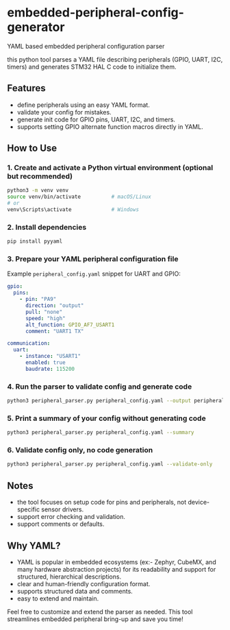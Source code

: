 # embedded-peripheral-config-generator
YAML based embedded peripheral configuration parser

this python tool parses a YAML file describing peripherals (GPIO, UART, I2C, timers) and generates STM32 HAL C code to initialize them.

## Features

- define peripherals using an easy YAML format. 
- validate your config for mistakes.  
- generate init code for GPIO pins, UART, I2C, and timers. 
- supports setting GPIO alternate function macros directly in YAML.  

## How to Use

### 1. Create and activate a Python virtual environment (optional but recommended)

```bash
python3 -m venv venv
source venv/bin/activate          # macOS/Linux
# or
venv\Scripts\activate             # Windows
```

### 2. Install dependencies

```bash
pip install pyyaml
```

### 3. Prepare your YAML peripheral configuration file

Example `peripheral_config.yaml` snippet for UART and GPIO:

```yaml
gpio:
  pins:
    - pin: "PA9"
      direction: "output"
      pull: "none"
      speed: "high"
      alt_function: GPIO_AF7_USART1
      comment: "UART1 TX"

communication:
  uart:
    - instance: "USART1"
      enabled: true
      baudrate: 115200
```

### 4. Run the parser to validate config and generate code

```bash
python3 peripheral_parser.py peripheral_config.yaml --output peripheral_init.c
```

### 5. Print a summary of your config without generating code

```bash
python3 peripheral_parser.py peripheral_config.yaml --summary
```

### 6. Validate config only, no code generation

```bash
python3 peripheral_parser.py peripheral_config.yaml --validate-only
```

## Notes

- the tool focuses on setup code for pins and peripherals, not device-specific sensor drivers.    
- support error checking and validation.
- support comments or defaults.

## Why YAML?

- YAML is popular in embedded ecosystems (ex:- Zephyr, CubeMX, and many hardware abstraction projects) for its readability and support for structured, hierarchical descriptions.
- clear and human-friendly configuration format.  
- supports structured data and comments. 
- easy to extend and maintain.

Feel free to customize and extend the parser as needed. This tool streamlines embedded peripheral bring-up and save you time!